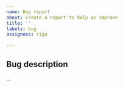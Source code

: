 ```yaml
---
name: Bug report
about: Create a report to help us improve
title: ''
labels: bug
assignees: riga

---
```


## Bug description

...
